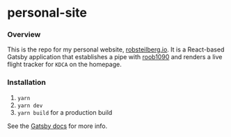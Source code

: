 # personal-site

### Overview

This is the repo for my personal website, [robsteilberg.io](https://www.robsteilberg.io/). It is a React-based Gatsby application that establishes a pipe with [roob1090](https://github.com/r00b/roob1090) and renders a live flight tracker for `KDCA` on the homepage.

### Installation

1. `yarn`
2. `yarn dev`
2. `yarn build` for a production build

See the [Gatsby docs](https://www.gatsbyjs.com/docs/) for more info.